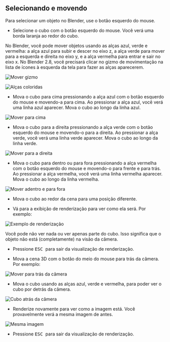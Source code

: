 ## Selecionando e movendo

Para selecionar um objeto no Blender, use o botão esquerdo do mouse.

+ Selecione o cubo com o botão esquerdo do mouse. Você verá uma borda laranja ao redor do cubo.

No Blender, você pode mover objetos usando as alças azul, verde e vermelha: a alça azul para subir e descer no eixo z, a alça verde para mover para a esquerda e direita no eixo y, e a alça vermelha para entrar e sair no eixo x. No Blender 2.8, você precisará clicar no gizmo de movimentação na lista de ícones à esquerda da tela para fazer as alças aparecerem.

![Mover gizmo](images/move-gizmo.png)

![Alças coloridas](images/coloured-handles.png)

+ Mova o cubo para cima pressionando a alça azul com o botão esquerdo do mouse e movendo-a para cima. Ao pressionar a alça azul, você verá uma linha azul aparecer. Mova o cubo ao longo da linha azul.

![Mover para cima](images/move-up.png)

+ Mova o cubo para a direita pressionando a alça verde com o botão esquerdo do mouse e movendo-o para a direita. Ao pressionar a alça verde, você verá uma linha verde aparecer. Mova o cubo ao longo da linha verde.

![Mover para a direita](images/move-right.png)

+ Mova o cubo para dentro ou para fora pressionando a alça vermelha com o botão esquerdo do mouse e movendo-o para frente e para trás. Ao pressionar a alça vermelha, você verá uma linha vermelha aparecer. Mova o cubo ao longo da linha vermelha.

![Mover adentro e para fora](images/move-in-and-out.png)

+ Mova o cubo ao redor da cena para uma posição diferente.

+ Vá para a exibição de renderização para ver como ela será. Por exemplo:

![Exemplo de renderização](images/example-render.png)

Você pode não ver nada ou ver apenas parte do cubo. Isso significa que o objeto não está (completamente) na visão da câmera.

+ Pressione <kbd> ESC </kbd> para sair da visualização de renderização.

+ Mova a cena 3D com o botão do meio do mouse para trás da câmera. Por exemplo:

![Mover para trás da câmera](images/move-behind-camera.png)

+ Mova o cubo usando as alças azul, verde e vermelha, para poder ver o cubo por detrás da câmera.

![Cubo atrás da câmera](images/cube-behind-camera.png)

+ Renderize novamente para ver como a imagem está. Você provavelmente verá a mesma imagem de antes.

![Mesma imagem](images/same-image.png)

+ Pressione <kbd> ESC </kbd> para sair da visualização de renderização.
